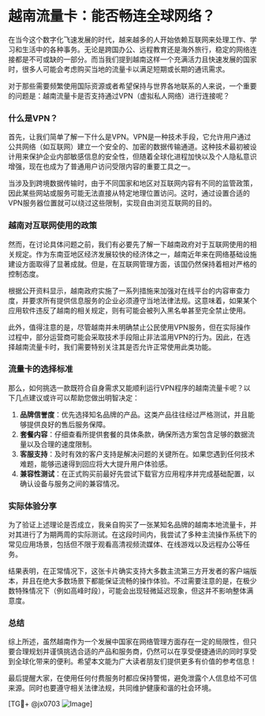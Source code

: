 # 越南流量卡：能否畅连全球网络？

在当今这个数字化飞速发展的时代，越来越多的人开始依赖互联网来处理工作、学习和生活中的各种事务。无论是跨国办公、远程教育还是海外旅行，稳定的网络连接都是不可或缺的一部分。而当我们提到越南这样一个充满活力且快速发展的国家时，很多人可能会考虑购买当地的流量卡以满足短期或长期的通讯需求。

对于那些需要频繁使用国际资源或者希望保持与世界各地联系的人来说，一个重要的问题是：越南流量卡是否支持通过VPN（虚拟私人网络）进行连接呢？

### 什么是VPN？
首先，让我们简单了解一下什么是VPN。VPN是一种技术手段，它允许用户通过公共网络（如互联网）建立一个安全的、加密的数据传输通道。这种技术最初被设计用来保护企业内部敏感信息的安全性，但随着全球化进程加快以及个人隐私意识增强，现在也成为了普通用户访问受限内容的重要工具之一。

当涉及到跨境数据传输时，由于不同国家和地区对互联网内容有不同的监管政策，因此某些网站或服务可能无法直接从特定地理位置访问。这时，通过设置合适的VPN服务器位置就可以绕过这些限制，实现自由浏览互联网的目的。

### 越南对互联网使用的政策
然而，在讨论具体问题之前，我们有必要先了解一下越南政府对于互联网使用的相关规定。作为东南亚地区经济发展较快的经济体之一，越南近年来在网络基础设施建设方面取得了显著成就。但是，在互联网管理方面，该国仍然保持着相对严格的控制态度。

根据公开资料显示，越南政府实施了一系列措施来加强对在线平台的内容审查力度，并要求所有提供信息服务的企业必须遵守当地法律法规。这意味着，如果某个应用软件违反了越南的相关规定，则有可能会被列入黑名单甚至完全禁止使用。

此外，值得注意的是，尽管越南并未明确禁止公民使用VPN服务，但在实际操作过程中，部分运营商可能会采取技术手段阻止非法滥用VPN的行为。因此，在选择越南流量卡时，我们需要特别关注其是否允许正常使用此类功能。

### 流量卡的选择标准
那么，如何挑选一款既符合自身需求又能顺利运行VPN程序的越南流量卡呢？以下几点建议或许可以帮助您做出明智决定：

1. **品牌信誉度**：优先选择知名品牌的产品。这类产品往往经过严格测试，并且能够提供良好的售后服务保障。
2. **套餐内容**：仔细查看所提供套餐的具体条款，确保所选方案包含足够的数据流量以及合理的速度限制。
3. **客服支持**：及时有效的客户支持是解决问题的关键所在。如果您遇到任何技术难题，能够迅速得到回应将大大提升用户体验感。
4. **兼容性测试**：在正式购买前最好先尝试下载官方应用程序并完成基础配置，以确认设备与服务之间的兼容情况。

### 实际体验分享
为了验证上述理论是否成立，我亲自购买了一张某知名品牌的越南本地流量卡，并对其进行了为期两周的实际测试。在这段时间内，我尝试了多种主流操作系统下的常见应用场景，包括但不限于观看高清视频流媒体、在线游戏以及远程办公等任务。

结果表明，在正常情况下，这张卡片确实支持大多数主流第三方开发者的客户端版本，并且在绝大多数场景下都能保证流畅的操作体验。不过需要注意的是，在极少数特殊情况下（例如高峰时段），可能会出现轻微延迟现象，但这并不影响整体满意度。

### 总结
综上所述，虽然越南作为一个发展中国家在网络管理方面存在一定的局限性，但只要合理规划并谨慎挑选合适的产品和服务商，仍然可以在享受便捷通讯的同时享受到全球化带来的便利。希望本文能为广大读者朋友们提供更多有价值的参考信息！

最后提醒大家，在使用任何付费服务时都应保持警惕，避免泄露个人信息给不可信来源。同时也要遵守相关法律法规，共同维护健康和谐的社会环境。

[TG💪+ @jx0703 ![Image](https://github.com/user-attachments/assets/dbca1d08-cadb-493c-b0ec-ad6f7a83f270)]